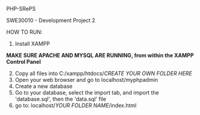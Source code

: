 PHP-SRePS

SWE30010 - Development Project 2


HOW TO RUN:

1. Install XAMPP


**MAKE SURE APACHE AND MYSQL ARE RUNNING, from within the XAMPP Control Panel**

2. Copy all files into C:/xampp/htdocs/*CREATE YOUR OWN FOLDER HERE*
3. Open your web browser and go to localhost/myphpadmin
4. Create a new database
5. Go to your database, select the import tab, and import the 'database.sql', then the 'data.sql' file
6. go to: localhost/*YOUR FOLDER NAME*/index.html

